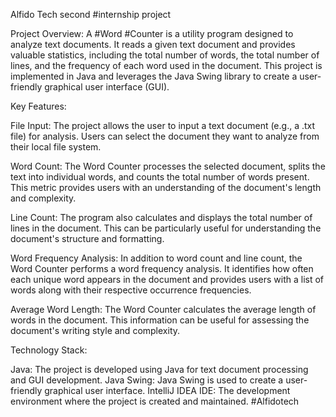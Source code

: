 Alfido Tech second #internship project

Project Overview:
A #Word #Counter is a utility program designed to analyze text documents. It reads a given text document and provides valuable statistics, including the total number of words, the total number of lines, and the frequency of each word used in the document. This project is implemented in Java and leverages the Java Swing library to create a user-friendly graphical user interface (GUI).

Key Features:

File Input: The project allows the user to input a text document (e.g., a .txt file) for analysis. Users can select the document they want to analyze from their local file system.

Word Count: The Word Counter processes the selected document, splits the text into individual words, and counts the total number of words present. This metric provides users with an understanding of the document's length and complexity.

Line Count: The program also calculates and displays the total number of lines in the document. This can be particularly useful for understanding the document's structure and formatting.

Word Frequency Analysis: In addition to word count and line count, the Word Counter performs a word frequency analysis. It identifies how often each unique word appears in the document and provides users with a list of words along with their respective occurrence frequencies.

Average Word Length: The Word Counter calculates the average length of words in the document. This information can be useful for assessing the document's writing style and complexity.


Technology Stack:

Java: The project is developed using Java for text document processing and GUI development.
Java Swing: Java Swing is used to create a user-friendly graphical user interface.
IntelliJ IDEA IDE: The development environment where the project is created and maintained.
#Alfidotech
